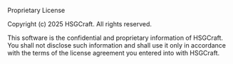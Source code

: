 Proprietary License

Copyright (c) 2025 HSGCraft. All rights reserved.

This software is the confidential and proprietary information of HSGCraft.
You shall not disclose such information and shall use it only in accordance 
with the terms of the license agreement you entered into with HSGCraft.